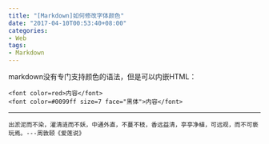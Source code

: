 ```yaml
---
title: "[Markdown]如何修改字体颜色"
date: "2017-04-10T00:53:40+08:00"
categories:
- Web
tags:
- Markdown
---
```



markdown没有专门支持颜色的语法，但是可以内嵌HTML：

    <font color=red>内容</font> 
    <font color=#0099ff size=7 face="黑体">内容</font> 
    
***
`出淤泥而不染，濯清涟而不妖，中通外直，不蔓不枝，香远益清，亭亭净植，可远观，而不可亵玩焉。---周敦颐《爱莲说》`